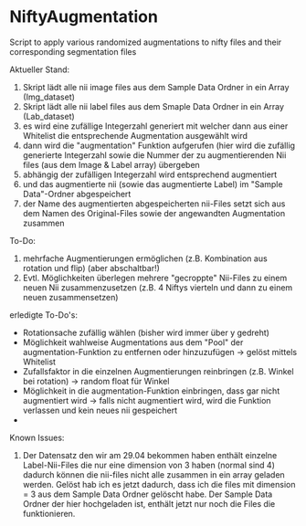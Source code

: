 # NiftyAugmentation
Script to apply various randomized augmentations to nifty files and their corresponding segmentation files


Aktueller Stand:
1. Skript lädt alle nii image files aus dem Sample Data Ordner in ein Array (Img_dataset)
2. Skript lädt alle nii label files aus dem Smaple Data Ordner in ein Array (Lab_dataset)
3. es wird eine zufällige Integerzahl generiert mit welcher dann aus einer Whitelist die entsprechende Augmentation ausgewählt wird
4. dann wird die "augmentation" Funktion aufgerufen (hier wird die zufällig generierte Integerzahl sowie die Nummer der zu augmentierenden Nii files (aus dem Image & Label array) übergeben
5. abhängig der zufälligen Integerzahl wird entsprechend augmentiert
6. und das augmentierte nii (sowie das augmentierte Label) im "Sample Data"-Ordner abgespeichert
7. der Name des augmentierten abgespeicherten nii-Files setzt sich aus dem Namen des Original-Files sowie der angewandten Augmentation zusammen


To-Do:
1. mehrfache Augmentierungen ermöglichen (z.B. Kombination aus rotation und flip) (aber abschaltbar!)
2. Evtl. Möglichkeiten überlegen mehrere "gecroppte" Nii-Files zu einem neuen Nii zusammenzusetzen
(z.B. 4 Niftys vierteln und dann zu einem neuen zusammensetzen)

erledigte To-Do's:
-  Rotationsache zufällig wählen (bisher wird immer über y gedreht) 
- Möglichkeit wahlweise Augmentations aus dem "Pool" der augmentation-Funktion zu entfernen oder hinzuzufügen -> gelöst mittels Whitelist
- Zufallsfaktor in die einzelnen Augmentierungen reinbringen (z.B. Winkel bei rotation) -> random float für Winkel
- Möglichkeit in die augmentation-Funktion einbringen, dass gar nicht augmentiert wird -> falls nicht augmentiert wird, wird die Funktion verlassen und kein neues nii gespeichert
- 
Known Issues:
1. Der Datensatz den wir am 29.04 bekommen haben enthält einzelne Label-Nii-Files die nur eine dimension von 3 haben (normal sind 4) dadurch können die nii-files nicht alle zusammen in ein array geladen werden. Gelöst hab ich es jetzt dadurch, dass ich die files mit dimension = 3 aus dem Sample Data Ordner gelöscht habe. Der Sample Data Ordner der hier hochgeladen ist, enthält jetzt nur noch die Files die funktionieren.
